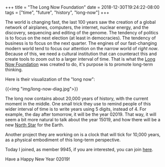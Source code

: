 +++
title = "The Long Now Foundation"
date = 2018-12-30T19:24:22-08:00
tags = ["time", "future", "history", "long-now"]
+++

The world is changing fast, the last 100 years saw the creation of a global network of airplanes, computers, the internet, 
nuclear energy, and the discovery, sequencing and editing of the genome. The tendency of politics is to focus on the next election 
(at least in democracies). The tendency of business is to focus on the next quarter. The engines of our fast-changing modern 
world tend to focus our attention on the narrow world of _right now_. Because of this, we need a cultural institution that 
can counteract this and create tools to zoom out to a larger interval of time. That is what the [Long Now Foundation](https://longnow.org) 
was created to do, it's purpose is to promote long-term thinking.

Here is their visualization of the "long now":

{{<img "img/long-now-diag.jpg">}}

The long now contains about 20,000 years of history, with the current moment in the middle. One small trick they use to remind 
people of this wider interval of time is to write years using 5 digits, instead of 4. For example, the day after tomorrow, it 
will be the year 02019. That way, it will seem a bit more natural to talk about the year 15019, and how there will be a new 
[North Star](https://starchild.gsfc.nasa.gov/docs/StarChild/questions/question64.html) for the Earth.

Another project they are working on is a clock that will tick for 10,000 years, as a physical embodiment of this long-term perspective.

Today I joined, as member 9945, if you are interested, you can join [here](https://longnow.org/membership/).

Have a Happy New Year 02019!
